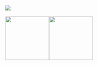 
<h1 align="left"> <a href="https://fe8.cn/"> <img src="https://readme-typing-svg.herokuapp.com/?lines=console.log(%22Hello%2C%20World!%22);欢迎访问水滴前端!&center=true&size=27"> </a> </h1>

<div align="left" dir="auto">
 <img height="137px" src="https://camo.githubusercontent.com/7f5d14ae7517240c6fe9ccc7231e26bd798348ef8dbc9e8abd587dd6d0bbddc1/68747470733a2f2f6769746875622d726561646d652d73746174732e76657263656c2e6170702f6170693f757365726e616d653d73756e3032323553554e26686964655f7469746c653d7472756526686964655f626f726465723d747275652673686f775f69636f6e733d747275656c696e655f6865696768743d323126746578745f636f6c6f723d3030302669636f6e5f636f6c6f723d3030302662675f636f6c6f723d302c6561363136312c6666633634642c6666666334642c353266613561267468656d653d677261797768697465" data-canonical-src="https://github-readme-stats.vercel.app/api?username=Clycheng&amp;hide_title=true&amp;hide_border=true&amp;show_icons=trueline_height=21&amp;text_color=000&amp;icon_color=000&amp;bg_color=0,ea6161,ffc64d,fffc4d,52fa5a&amp;theme=graywhite" style="max-width: 100%;"><img height="137px" src="https://camo.githubusercontent.com/7899518bf8053bd16b7e29ce8ca164ac0f3f6fd8c9c51691ed2e7b695f3529f1/68747470733a2f2f6769746875622d726561646d652d73746174732e76657263656c2e6170702f6170692f746f702d6c616e67732f3f757365726e616d653d73756e3032323553554e26686964655f7469746c653d7472756526686964655f626f726465723d74727565266c61796f75743d636f6d70616374266c616e67735f636f756e743d3626746578745f636f6c6f723d3030302669636f6e5f636f6c6f723d6666662662675f636f6c6f723d302c3532666135612c3464666366662c633634646666267468656d653d677261797768697465" data-canonical-src="https://github-readme-stats.vercel.app/api/top-langs/?username=Clycheng&amp;hide_title=true&amp;hide_border=true&amp;layout=compact&amp;langs_count=6&amp;text_color=000&amp;icon_color=fff&amp;bg_color=0,52fa5a,4dfcff,c64dff&amp;theme=graywhite" style="max-width: 100%;">
</div>









